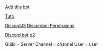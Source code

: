[Add this bot](https://discordapp.com/oauth2/authorize?client_id=283167523782787072&scope=bot&permissions=2146958591)

[Tuto](https://youtu.be/errnVwm_3mI)

[DiscordJS](https://discord.js.org/#/docs/main/stable/general/welcome)
[Discordapi Permissions](https://discordapi.com/permissions.html)

[Discord bot p2](https://www.youtube.com/watch?v=dNKWTyhbE1w&list=PLVBD9pLCy6oogSgJuUQzE-99_-voOdSng&index=2)

Guild = Server
Channel = channel
User = user
